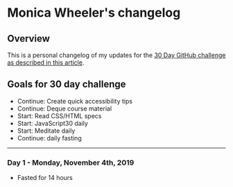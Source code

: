 # Monica Wheeler's changelog

## Overview

This is a personal changelog of my updates for the [30 Day GitHub challenge as described in this article](https://medium.com/@docix/github-30-day-challenge-7eaac41e4176). 

## Goals for 30 day challenge

- Continue: Create quick accessibility tips
- Continue: Deque course material
- Start: Read CSS/HTML specs
- Start: JavaScript30 daily
- Start: Meditate daily
- Continue: daily fasting 

---

### Day 1 - Monday, November 4th, 2019

- Fasted for 14 hours 
